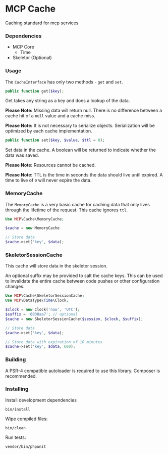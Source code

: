 # MCP Cache

Caching standard for mcp services

### Dependencies

* MCP Core
    * Time
* Skeletor (Optional)


### Usage

The `CacheInterface` has only two methods - `get` and `set`.

```php
public function get($key);
```

Get takes any string as a key and does a lookup of the data.

**Please Note:** Missing data will return null. There is no difference between a cache hit of a `null` value and a cache miss.

**Please Note:** It is not necessary to serialize objects. Serialization will be optimized by each cache implementation.

```php
public function set($key, $value, $ttl = 0);
```

Set data in the cache. A boolean will be returned to indicate whether the data was saved.

**Please Note:** Resources cannot be cached.

**Please Note:** TTL is the time in seconds the data should live until expired. A time to live of `0` will never expire the data.

### MemoryCache

The `MemoryCache` is a very basic cache for caching data that only lives through the lifetime
of the request. This cache ignores `ttl`.

```php
Use MCP\Cache\MemoryCache;

$cache = new MemoryCache

// Store data
$cache->set('key', $data);
```

### SkeletorSessionCache

This cache will store data in the skeletor session.

An optional suffix may be provided to salt the cache keys. This can be used to invalidate the entire cache
between code pushes or other configuration changes.

```php
Use MCP\Cache\SkeletorSessionCache;
Use MCP\DataType\Time\Clock;

$clock = new Clock('now', 'UTC');
$suffix = '6038aa7'; // optional
$cache = new SkeletorSessionCache($session, $clock, $suffix);

// Store data
$cache->set('key', $data);

// Store data with expiration of 10 minutes
$cache->set('key', $data, 600);
```

### Building

A PSR-4 compatible autoloader is required to use this library. Composer is recommended.

### Installing

Install development dependencies

    bin/install

Wipe compiled files:

    bin/clean

Run tests:

    vendor/bin/phpunit

